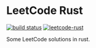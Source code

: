 # LeetCode Rust

[![build status](https://travis-ci.com/yjhmelody/leetcode-rust.svg?branch=master)](https://github.com/yjhmelody/leetcode-rust)
[![leetcode-rust](https://img.shields.io/crates/v/leetcode-rust.svg?color=green&label=leetcode-rust)](https://crates.io/crates/leetcode-rust)

Some LeetCode solutions in rust.